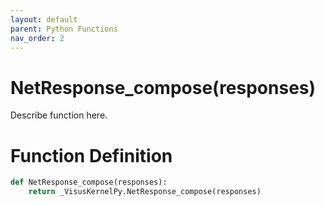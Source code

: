 ```yaml
---
layout: default
parent: Python Functions
nav_order: 2
---
```


# NetResponse_compose(responses)

Describe function here.

# Function Definition

```python
def NetResponse_compose(responses):
    return _VisusKernelPy.NetResponse_compose(responses)
```